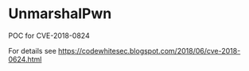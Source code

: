 # UnmarshalPwn
POC for CVE-2018-0824

For details see https://codewhitesec.blogspot.com/2018/06/cve-2018-0624.html 
